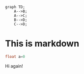 

```mermaid
graph TD;
    A-->B;
    A-->C;
    B-->D;
    C-->D;
```

# This is markdown

```C
float a=0
```
Hi again!



